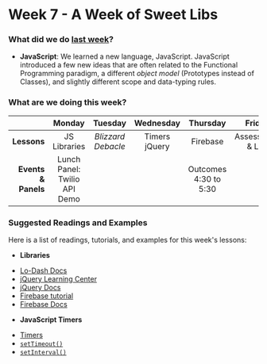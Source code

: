 # Week 7 - A Week of Sweet Libs

### What did we do [last week](/w06/README.md)?

- **JavaScript**: We learned a new language, JavaScript. JavaScript
introduced a few new ideas that are often related to the Functional
Programming paradigm, a different *object model* (Prototypes instead of
Classes), and slightly different scope and data-typing rules.

### What are we doing this week?

|                         | Monday       | Tuesday | Wednesday | Thursday | Friday |
|---:                     |:-------:     |:-------:|:---------:|:--------:|:------:|
| **Lessons**             | JS Libraries | *Blizzard Debacle* | Timers<br>jQuery | Firebase | Assessment & Lab |
| **Events &amp; Panels** | Lunch Panel: Twilio API Demo | |           | Outcomes 4:30 to 5:30 |  |

### Suggested Readings and Examples

Here is a list of readings, tutorials, and examples for this week's lessons:

- **Libraries**
 + [Lo-Dash Docs](https://lodash.com/docs)
 + [jQuery Learning Center](http://learn.jquery.com/)
 + [jQuery Docs](http://api.jquery.com/)
 + [Firebase tutorial](https://www.firebase.com/tutorial/#gettingstarted)
 + [Firebase Docs](https://www.firebase.com/docs/)

- **JavaScript Timers**
 + [Timers](https://developer.mozilla.org/en-US/Add-ons/Code_snippets/Timers)
 + [`setTimeout()`](https://developer.mozilla.org/en-US/docs/Web/API/WindowTimers.setTimeout)
 + [`setInterval()`](https://developer.mozilla.org/en-US/docs/Web/API/WindowTimers.setInterval)
